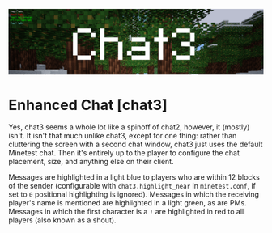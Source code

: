 ![Screenshot](.gh-screenshot.png)

Enhanced Chat [chat3]
=======================

Yes, chat3 seems a whole lot like a spinoff of chat2, however, it (mostly) isn't. It isn't that much unlike chat3, except for one thing: rather than cluttering the screen with a second chat window, chat3 just uses the default Minetest chat. Then it's entirely up to the player to configure the chat placement, size, and anything else on their client.

Messages are highlighted in a light blue to players who are within 12 blocks of the sender (configurable with `chat3.highlight_near` in `minetest.conf`, if set to `0` positional highlighting is ignored). Messages in which the receiving player's name is mentioned are highlighted in a light green, as are PMs. Messages in which the first character is a `!` are highlighted in red to all players (also known as a shout).